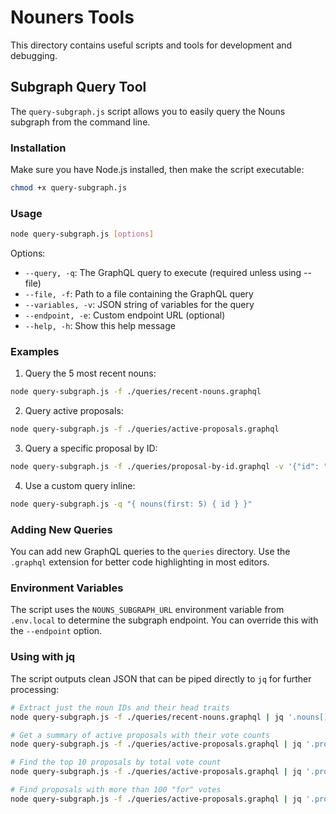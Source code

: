 # Nouners Tools

This directory contains useful scripts and tools for development and debugging.

## Subgraph Query Tool

The `query-subgraph.js` script allows you to easily query the Nouns subgraph from the command line.

### Installation

Make sure you have Node.js installed, then make the script executable:

```bash
chmod +x query-subgraph.js
```

### Usage

```bash
node query-subgraph.js [options]
```

Options:

- `--query, -q`: The GraphQL query to execute (required unless using --file)
- `--file, -f`: Path to a file containing the GraphQL query
- `--variables, -v`: JSON string of variables for the query
- `--endpoint, -e`: Custom endpoint URL (optional)
- `--help, -h`: Show this help message

### Examples

1. Query the 5 most recent nouns:

```bash
node query-subgraph.js -f ./queries/recent-nouns.graphql
```

2. Query active proposals:

```bash
node query-subgraph.js -f ./queries/active-proposals.graphql
```

3. Query a specific proposal by ID:

```bash
node query-subgraph.js -f ./queries/proposal-by-id.graphql -v '{"id": "123"}'
```

4. Use a custom query inline:

```bash
node query-subgraph.js -q "{ nouns(first: 5) { id } }"
```

### Adding New Queries

You can add new GraphQL queries to the `queries` directory. Use the `.graphql` extension for better code highlighting in most editors.

### Environment Variables

The script uses the `NOUNS_SUBGRAPH_URL` environment variable from `.env.local` to determine the subgraph endpoint. You can override this with the `--endpoint` option.

### Using with jq

The script outputs clean JSON that can be piped directly to `jq` for further processing:

```bash
# Extract just the noun IDs and their head traits
node query-subgraph.js -f ./queries/recent-nouns.graphql | jq '.nouns[] | {id: .id, head: .seed.head}'

# Get a summary of active proposals with their vote counts
node query-subgraph.js -f ./queries/active-proposals.graphql | jq '.proposals[] | {id: .id, title: .title, forVotes: .forVotes, againstVotes: .againstVotes}'

# Find the top 10 proposals by total vote count
node query-subgraph.js -f ./queries/active-proposals.graphql | jq '.proposals | sort_by((.forVotes | tonumber) + (.againstVotes | tonumber) + (.abstainVotes | tonumber)) | reverse | limit(10;.[]) | {id, title, totalVotes: ((.forVotes | tonumber) + (.againstVotes | tonumber) + (.abstainVotes | tonumber))}'

# Find proposals with more than 100 "for" votes
node query-subgraph.js -f ./queries/active-proposals.graphql | jq '.proposals[] | select((.forVotes | tonumber) > 100) | {id, title, forVotes}'
```
